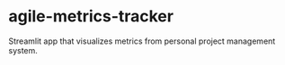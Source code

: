 # agile-metrics-tracker
Streamlit app that visualizes metrics from personal project management system.
